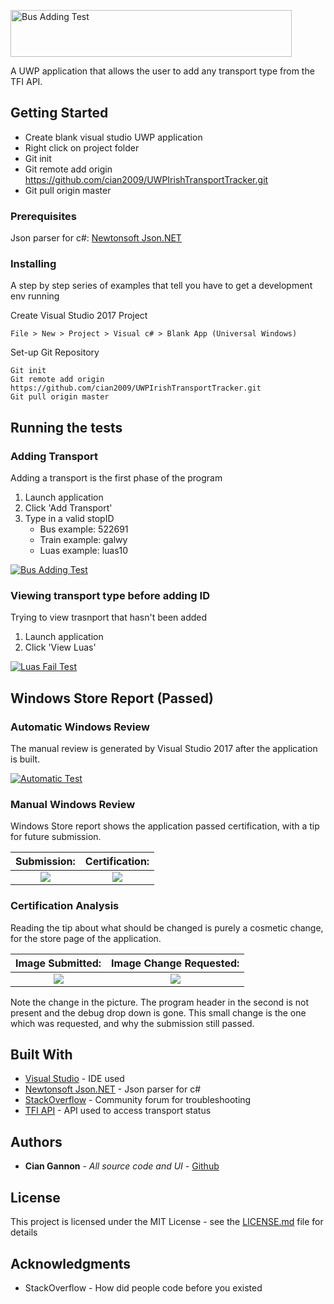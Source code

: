 <a href="https://imgur.com/9NAtgPC"><img src="https://imgur.com/9NAtgPC.png" height="75" width="450" title="Bus Adding Test"/></a>

A UWP application that allows the user to add any transport type from the TFI API.

## Getting Started

- Create blank visual studio UWP application
- Right click on project folder
- Git init
- Git remote add origin https://github.com/cian2009/UWPIrishTransportTracker.git
- Git pull origin master

### Prerequisites

Json parser for c#:
[Newtonsoft Json.NET](https://www.newtonsoft.com/json)

### Installing

A step by step series of examples that tell you have to get a development env running

Create Visual Studio 2017 Project

```
File > New > Project > Visual c# > Blank App (Universal Windows)
```

Set-up Git Repository

```
Git init
Git remote add origin https://github.com/cian2009/UWPIrishTransportTracker.git
Git pull origin master
```

## Running the tests

### Adding Transport

Adding a transport is the first phase of the program

1. Launch application
2. Click 'Add Transport'
3. Type in a valid stopID
	- Bus example: 	 522691
	- Train example: galwy
	- Luas example:  luas10

<a href="https://imgur.com/Uy8LRjL"><img src="https://imgur.com/Uy8LRjL.gif" title="Bus Adding Test"/></a>

### Viewing transport type before adding ID

Trying to view trasnport that hasn't been added

1. Launch application
2. Click 'View Luas'

<a href="https://imgur.com/LSu8tZ0"><img src="https://imgur.com/LSu8tZ0.gif" title="Luas Fail Test"/></a>

## Windows Store Report (Passed)

### Automatic Windows Review

The manual review is generated by Visual Studio 2017 after the application is built.

<a href="https://imgur.com/a/AFuHq"><img src="https://imgur.com/qDNoE4A.png" title="Automatic Test"/></a>

### Manual Windows Review

Windows Store report shows the application passed certification, with a tip for future submission. 

Submission:                |  Certification:
:-------------------------:|:-------------------------:
![](https://imgur.com/zOj6hP6.png)  |  ![](https://imgur.com/GdTz0JL.png)

### Certification Analysis

Reading the tip about what should be changed is purely a cosmetic change, for the store page of the application.

Image Submitted:           |  Image Change Requested:
:-------------------------:|:-------------------------:
![](https://imgur.com/anhJhIH.png)  |  ![](https://imgur.com/SeAWBEv.png)

Note the change in the picture. The program header in the second is not present and the debug drop down is gone.
This small change is the one which was requested, and why the submission still passed.

## Built With

* [Visual Studio](https://www.visualstudio.com/) - IDE used
* [Newtonsoft Json.NET](https://www.newtonsoft.com/json) - Json parser for c#
* [StackOverflow](https://stackoverflow.com/) - Community forum for troubleshooting
* [TFI API](https://data.gov.ie/dataset/real-time-passenger-information-rtpi-for-dublin-bus-bus-eireann-luas-and-irish-rail) - API used to access transport status

## Authors

* **Cian Gannon** - *All source code and UI* - [Github](https://github.com/cian2009)

## License

This project is licensed under the MIT License - see the [LICENSE.md](LICENSE) file for details

## Acknowledgments

* StackOverflow - How did people code before you existed
